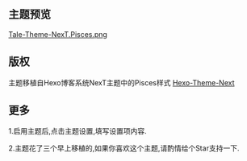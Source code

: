 
## 主题预览
[Tale-Theme-NexT.Pisces.png](https://raw.githubusercontent.com/zoujiayu/Tale-Theme-NexT.Pisces/master/screenshot.png)

## 版权
主题移植自Hexo博客系统NexT主题中的Pisces样式
[Hexo-Theme-Next](https://github.com/theme-next/hexo-theme-next)

## 更多
1.启用主题后,点击主题设置,填写设置项内容.

2.主题花了三个早上移植的,如果你喜欢这个主题,请酌情给个Star支持一下.
 
 